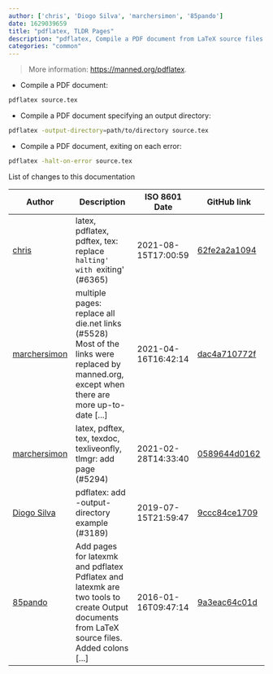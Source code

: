 ```yaml
---
author: ['chris', 'Diogo Silva', 'marchersimon', '85pando']
date: 1629039659
title: "pdflatex, TLDR Pages"
description: "pdflatex, Compile a PDF document from LaTeX source files."
categories: "common"
---
```

> More information: <https://manned.org/pdflatex>.

- Compile a PDF document:

```bash
pdflatex source.tex
```

- Compile a PDF document specifying an output directory:

```bash
pdflatex -output-directory=path/to/directory source.tex
```

- Compile a PDF document, exiting on each error:

```bash
pdflatex -halt-on-error source.tex
```
List of changes to this documentation


Author | Description | ISO 8601 Date | GitHub link
------|-----|-----|-----
[chris](mailto:35269695+chrissxYT@users.noreply.github.com) | latex, pdflatex, pdftex, tex: replace `halting' with `exiting' (#6365) | 2021-08-15T17:00:59 | [62fe2a2a1094](https://github.com/tldr-pages/tldr/commit/62fe2a2a10942b3808bc2b6bfe1f2996e9fb8602)
[marchersimon](mailto:50295997+marchersimon@users.noreply.github.com) | multiple pages: replace all die.net links (#5528) Most of the links were replaced by manned.org, except when there are more up-to-date [...] | 2021-04-16T16:42:14 | [dac4a710772f](https://github.com/tldr-pages/tldr/commit/dac4a710772f9adef5b9883172fb30ed2416c0eb)
[marchersimon](mailto:50295997+marchersimon@users.noreply.github.com) | latex, pdftex, tex, texdoc, texliveonfly, tlmgr: add page (#5294) | 2021-02-28T14:33:40 | [0589644d0162](https://github.com/tldr-pages/tldr/commit/0589644d0162bec7390a9ad3b417effa0577bf7b)
[Diogo Silva](mailto:its.diogo.silva@gmail.com) | pdflatex: add -output-directory example (#3189) | 2019-07-15T21:59:47 | [9ccc84ce1709](https://github.com/tldr-pages/tldr/commit/9ccc84ce17094bacd33aafc9f93f415570a70430)
[85pando](mailto:85pando@googlemail.com) | Add pages for latexmk and pdflatex Pdflatex and latexmk are two tools to create Output documents from LaTeX source files. Added colons [...] | 2016-01-16T09:47:14 | [9a3eac64c01d](https://github.com/tldr-pages/tldr/commit/9a3eac64c01d6b134ccdceccb28347665621fe1a)

